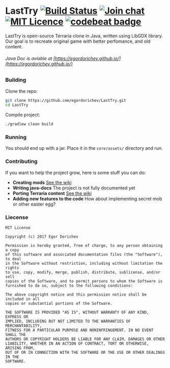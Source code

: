 # LastTry [![Build Status](https://travis-ci.org/egordorichev/LastTry.svg?branch=master)](https://travis-ci.org/egordorichev/LastTry) [![Join chat](https://img.shields.io/gitter/room/nwjs/nw.js.svg)](https://gitter.im/last-try/Lobby) [![MIT Licence](https://badges.frapsoft.com/os/mit/mit.svg?v=103)](https://opensource.org/licenses/mit-license.php) [![codebeat badge](https://codebeat.co/badges/fdf802d0-8d38-4c7c-91fd-5960b3d8432c)](https://codebeat.co/projects/github-com-egordorichev-lasttry-libgdx)
LastTry is open-source Terraria clone in Java, written using LibGDX library.
Our goal is to recreate original game with better perfomance, and old content.

###### Java Doc is aviable at [https://egordorichev.github.io/](https://egordorichev.github.io/)

### Building

Clone the repo:

```bash
git clone https://github.com/egordorichev/LastTry.git
cd LastTry
```

Compile project:

```bash
./gradlew clean build
```

### Running

You should end up with a jar. Place it in the `core/assets/` directory and run.

### Contributing

If you want to help the project grow, here is some stuff you can do:

 * **Creating mods** [See the wiki](https://github.com/egordorichev/LastTry/wiki/Modding)
 * **Writing java-docs** The project is not fully documented yet
 * **Porting Terraria content** [See the wiki](https://github.com/egordorichev/LastTry/wiki/Porting-Terraria-Content)
 * **Adding new features to the code** How about implementing secret mob or other easter egg? 

### Liecense

```
MIT License

Copyright (c) 2017 Egor Dorichev

Permission is hereby granted, free of charge, to any person obtaining a copy
of this software and associated documentation files (the "Software"), to deal
in the Software without restriction, including without limitation the rights
to use, copy, modify, merge, publish, distribute, sublicense, and/or sell
copies of the Software, and to permit persons to whom the Software is
furnished to do so, subject to the following conditions:

The above copyright notice and this permission notice shall be included in all
copies or substantial portions of the Software.

THE SOFTWARE IS PROVIDED "AS IS", WITHOUT WARRANTY OF ANY KIND, EXPRESS OR
IMPLIED, INCLUDING BUT NOT LIMITED TO THE WARRANTIES OF MERCHANTABILITY,
FITNESS FOR A PARTICULAR PURPOSE AND NONINFRINGEMENT. IN NO EVENT SHALL THE
AUTHORS OR COPYRIGHT HOLDERS BE LIABLE FOR ANY CLAIM, DAMAGES OR OTHER
LIABILITY, WHETHER IN AN ACTION OF CONTRACT, TORT OR OTHERWISE, ARISING FROM,
OUT OF OR IN CONNECTION WITH THE SOFTWARE OR THE USE OR OTHER DEALINGS IN THE
SOFTWARE.
```
